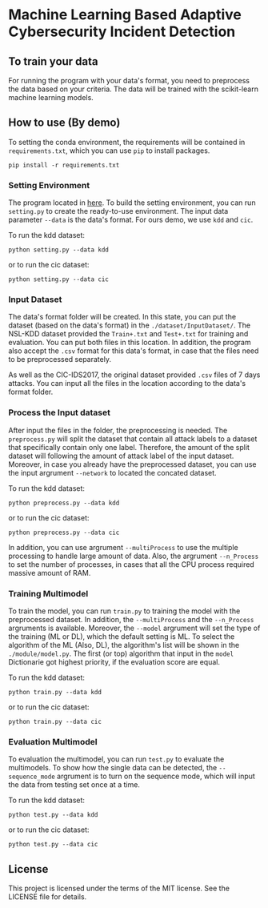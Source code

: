 # Machine Learning Based Adaptive Cybersecurity Incident Detection

## To train your data
For running the program with your data's format, you need to preprocess the data based on your criteria. The data will be trained with the scikit-learn machine learning models. 

## How to use (By demo)
To setting the conda environment, the requirements will be contained in `requirements.txt`, which you can use `pip` to install packages.
```
pip install -r requirements.txt
```


### Setting Environment
The program located in [here](https://github.com/punyawat-jar/ML-Based-Adaptive-Cybersecurity-Incident-Detection/tree/main/Code_and_model/Program). To build the setting environment, you can run `setting.py` to create the ready-to-use environment. The input data parameter `--data` is the data's format. For ours demo, we use `kdd` and `cic`. 

To run the kdd dataset:

```
python setting.py --data kdd
```

or to run the cic dataset:

```
python setting.py --data cic
```

### Input Dataset
The data's format folder will be created. In this state, you can put the dataset (based on the data's format) in the `./dataset/InputDataset/`. The NSL-KDD dataset provided the `Train+.txt` and `Test+.txt` for training and evaluation. You can put both files in this location. In addition, the program also accept the `.csv` format for this data's format, in case that the files need to be preprocessed separately.

As well as the CIC-IDS2017, the original dataset provided `.csv` files of 7 days attacks. You can input all the files in the location according to the data's format folder.

### Process the Input dataset
After input the files in the folder, the preprocessing is needed. The `preprocess.py` will split the dataset that contain all attack labels to a dataset that specifically contain only one label. Therefore, the amount of the split dataset will following the amount of attack label of the input dataset. Moreover, in case you already have the preprocessed dataset, you can use the input argrument `--network` to located the concated dataset.

To run the kdd dataset:

```
python preprocess.py --data kdd
```

or to run the cic dataset:

```
python preprocess.py --data cic
```

In addition, you can use argrument `--multiProcess` to use the multiple processing to handle large amount of data. Also, the argrument `--n_Process` to set the number of processes, in cases that all the CPU process required massive amount of RAM.

### Training Multimodel

To train the model, you can run `train.py` to training the model with the preprocessed dataset. In addition, the `--multiProcess` and the `--n_Process` argruments is available. Moreover, the `--model` argrument will set the type of the training (ML or DL), which the default setting is ML.
To select the algorithm of the ML (Also, DL), the algorithm's list will be shown in the `./module/model.py`. The first (or top) algorithm that input in the `model` Dictionarie got highest priority, if the evaluation score are equal.

To run the kdd dataset:
```
python train.py --data kdd
```

or to run the cic dataset:

```
python train.py --data cic
```

### Evaluation Multimodel
To evaluation the multimodel, you can run `test.py` to evaluate the multimodels. To show how the single data can be detected, the `--sequence_mode` argrument is to turn on the sequence mode, which will input the data from testing set once at a time.

To run the kdd dataset:
```
python test.py --data kdd
```

or to run the cic dataset:
```
python test.py --data cic
```

## License
This project is licensed under the terms of the MIT license. See the LICENSE file for details.
